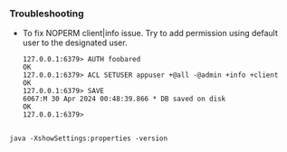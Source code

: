 ### Troubleshooting
* To fix NOPERM client|info issue. Try to add permission using default user to the designated user. 
  ``` 
  127.0.0.1:6379> AUTH foobared
  OK
  127.0.0.1:6379> ACL SETUSER appuser +@all -@admin +info +client
  OK
  127.0.0.1:6379> SAVE
  6067:M 30 Apr 2024 00:48:39.866 * DB saved on disk
  OK
  127.0.0.1:6379>
 ```

java -XshowSettings:properties -version
